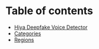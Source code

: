 # Table of contents

* [Hiya Deepfake Voice Detector](README.md)
* [Categories](categories.md)
* [Regions](regions.md)